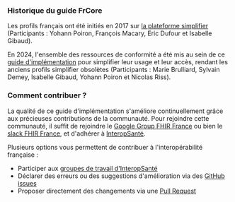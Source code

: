 ### Historique du guide FrCore

Les profils français ont été initiés en 2017 sur [la plateforme simplifier](https://simplifier.net/frenchprofiledfhirar) (Participants : Yohann Poiron, François Macary, Eric Dufour et Isabelle Gibaud).

En 2024, l'ensemble des ressources de conformité a été mis au sein de ce [guide d'implémentation](https://hl7.fr/ig/fhir/core) pour simplifier leur usage et leur accès, rendant les anciens profils simplifier obsolètes (Participants : Marie Brulliard, Sylvain Demey, Isabelle Gibaud, Yohann Poiron et Nicolas Riss).

### Comment contribuer ?

La qualité de ce guide d'implémentation s'améliore continuellement grâce aux précieuses contributions de la communauté. Pour rejoindre cette communauté, il suffit de rejoindre le [Google Group FHIR France](https://groups.google.com/g/groupes-fhir-france) ou bien le [slack FHIR France](https://join.slack.com/t/fhir-france/shared_invite/zt-2pv7q7ern-VIrh8Q9r4hrOJPQk3j_ouA), et d'adhérer à [InteropSanté](https://www.interopsante.org/).

Plusieurs options vous permettent de contribuer à l'interopérabilité française :

- Participer aux [groupes de travail d'InteropSanté](https://www.interopsante.org/groupe-de-travail)
- Déclarer des erreurs ou des suggestions d'amélioration via des [GitHub issues](https://github.com/Interop-Sante/hl7.fhir.fr.core/issues)
- Proposer directement des changements via une [Pull Request](https://github.com/Interop-Sante/hl7.fhir.fr.core/pulls)
